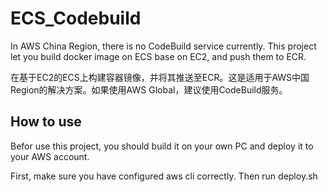 # ECS_Codebuild

In AWS China Region, there is no CodeBuild service currently. This project let you build docker image on ECS base on EC2, and push them to ECR.

在基于EC2的ECS上构建容器镜像，并将其推送至ECR。这是适用于AWS中国Region的解决方案。如果使用AWS Global，建议使用CodeBuild服务。

## How to use
Befor use this project, you should build it on your own PC and deploy it to your AWS account.

First, make sure you have configured aws cli correctly. Then run deploy.sh